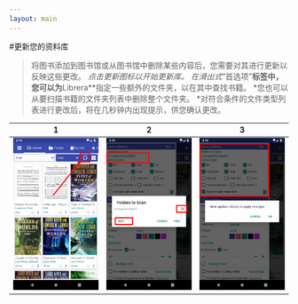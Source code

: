 ```yaml
---
layout: main
---
```


#更新您的资料库
>将图书添加到图书馆或从图书馆中删除某些内容后，您需要对其进行更新以反映这些更改。
*点击更新图标以开始更新库。
*在滑出式**“首选项”**标签中，您可以为**Librera**指定一些额外的文件夹，以在其中查找书籍。
*您也可以从要扫描书籍的文件夹列表中删除整个文件夹。
*对符合条件的文件类型列表进行更改后，将在几秒钟内出现提示，供您确认更改。

|1|2|3|
|-|-|-|
|![](1.png)|![](2.png)|![](3.png)|
